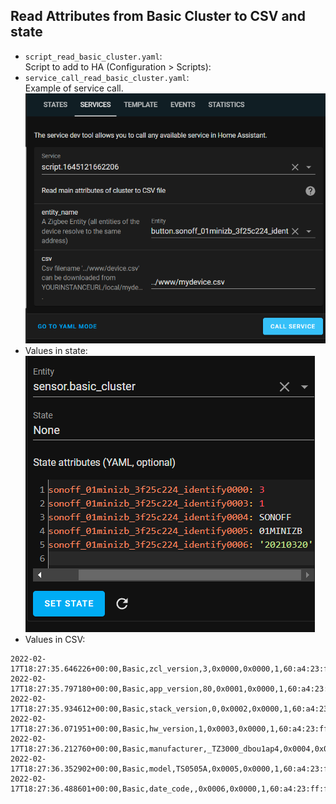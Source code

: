 ## Read Attributes from Basic Cluster to CSV and state

- `script_read_basic_cluster.yaml`:\
  Script to add to HA (Configuration >
  Scripts):
- `service_call_read_basic_cluster.yaml`:\
  Example of service
  call.\
  ![image](images/service_basic_cluster.png)
- Values in state:\
  ![image](images/state_basic_cluster.png)
- Values in CSV:

```csv
2022-02-17T18:27:35.646226+00:00,Basic,zcl_version,3,0x0000,0x0000,1,60:a4:23:ff:fe:91:fc:9a,
2022-02-17T18:27:35.797180+00:00,Basic,app_version,80,0x0001,0x0000,1,60:a4:23:ff:fe:91:fc:9a,
2022-02-17T18:27:35.934612+00:00,Basic,stack_version,0,0x0002,0x0000,1,60:a4:23:ff:fe:91:fc:9a,
2022-02-17T18:27:36.071951+00:00,Basic,hw_version,1,0x0003,0x0000,1,60:a4:23:ff:fe:91:fc:9a,
2022-02-17T18:27:36.212760+00:00,Basic,manufacturer,_TZ3000_dbou1ap4,0x0004,0x0000,1,60:a4:23:ff:fe:91:fc:9a,
2022-02-17T18:27:36.352902+00:00,Basic,model,TS0505A,0x0005,0x0000,1,60:a4:23:ff:fe:91:fc:9a,
2022-02-17T18:27:36.488601+00:00,Basic,date_code,,0x0006,0x0000,1,60:a4:23:ff:fe:91:fc:9a,
```
